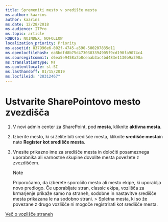 ```yaml
---
title: Spremeniti mesto v središče mesta
ms.author: kaarins
author: kaarins
ms.date: 12/28/2018
ms.audience: ITPro
ms.topic: article
ROBOTS: NOINDEX, NOFOLLOW
localization_priority: Priority
ms.assetid: 837996e6-802f-4745-a590-500207835d11
ms.openlocfilehash: ea8bdfd8b75d4730303394905f9cd190fa9074c4
ms.sourcegitcommit: d6ea5e9458a2b8ceaab3ac4bd483e1130b9a398a
ms.translationtype: MT
ms.contentlocale: sl-SI
ms.lasthandoff: 01/15/2019
ms.locfileid: "28312467"
---
```

# <a name="create-a-sharepoint-hub-site"></a>Ustvarite SharePointovo mesto zvezdišča

1. V novi admin center za SharePoint, pod **mesta**, kliknite **aktivna mesta**. 
    
2. Izberite mesto, ki si želite biti središče mesta, kliknite **središče mesta**in nato **Register kot središče mesta**. 
    
3. Vnesite prikazno ime za središče mesta in določiti posameznega uporabnika ali varnostne skupine dovolite mesta povežete z zvezdiščem.
    
    > [!NOTE]
    >  Priporočamo, da izberete sporočilo mesto ali mesto ekipe, ki uporablja novo predlogo. Če uporabljate stran, classic ekipa, vozlišča za krmarjenje prikaže samo na straneh, sodobne in nastavitve središče mesta prikazana le na sodobno strani. > Spletna mesta, ki so že povezane z drugo vozlišče ni mogoče registrirati kot središče mesta. 
  
[Več o vozlišče straneh](https://go.microsoft.com/fwlink/?linkid=869149)
  


